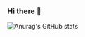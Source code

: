 ### Hi there 👋
![Anurag's GitHub stats](https://github-readme-stats.vercel.app/api?username=leeyunhyuk&show_icons=true&theme=dracula)
<!--
**Leeyunhyuk/leeyunhyuk** is a ✨ _special_ ✨ repository because its `README.md` (this file) appears on your GitHub profile.

Here are some ideas to get you started:

- 🔭 I’m currently working on ...
- 🌱 I’m currently learning ...
- 👯 I’m looking to collaborate on ...
- 🤔 I’m looking for help with ...
- 💬 Ask me about ...
- 📫 How to reach me: ...
- 😄 Pronouns: ...
- ⚡ Fun fact: ...
-->
